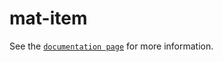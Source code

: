 # mat-item

See the [`documentation page`](http://www.expandjs.com/elements/mat-item) for more information.